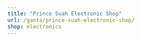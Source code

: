 ```yaml
---
title: "Prince Suah Electronic Shop"
url: /ganta/prince-suah-electronic-shop/
shop: electronics
---
```

